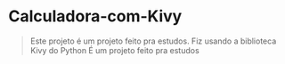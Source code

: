 # Calculadora-com-Kivy

> Este projeto é um projeto feito pra estudos.
> Fiz usando a biblioteca Kivy do Python
> É um projeto feito pra estudos

